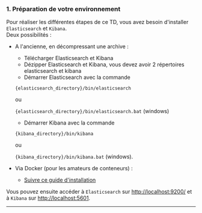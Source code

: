 ### 1. Préparation de votre environnement
Pour réaliser les différentes étapes de ce TD, vous avez besoin d'installer `Elasticsearch` et `Kibana`.  
Deux possibilités :

* A l'ancienne, en décompressant une archive :
    - Télécharger Elasticsearch et Kibana
    - Dézipper Elasticsearch et Kibana, vous devez avoir 2 répertoires elasticsearch et kibana
    - Démarrer Elasticsearch avec la commande 

    `{elasticsearch_directory}/bin/elasticsearch` 
    
    ou 
    
    `{elasticsearch_directory}/bin/elasticsearch.bat` (windows)
    - Démarrer Kibana avec la commande 
    
    `{kibana_directory}/bin/kibana` 
    
    ou 
    
    `{kibana_directory}/bin/kibana.bat` (windows).  

* Via Docker (pour les amateurs de conteneurs)  :
    - [Suivre ce guide d'installation](https://www.elastic.co/guide/en/elasticsearch/reference/current/docker.html)

Vous pouvez ensuite accéder à `Elasticsearch` sur [http://localhost:9200/](http://localhost:9200) et à `Kibana` sur [http://localhost:5601](http://localhost:5601).

 ---